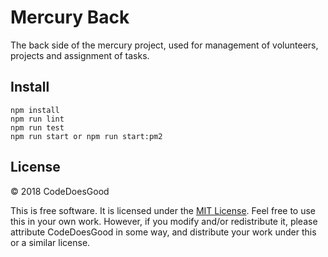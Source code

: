 # Mercury Back

The back side of the mercury project, used for management of volunteers, projects and assignment of tasks.

Install
-------
    npm install
    npm run lint
    npm run test
    npm run start or npm run start:pm2

## License

&copy; 2018 CodeDoesGood

This is free software. It is licensed under the [MIT License](http://opensource.org/licenses/MIT). Feel free to use this in your own work. However, if you modify and/or redistribute it, please attribute CodeDoesGood in some way, and distribute your work under this or a similar license.